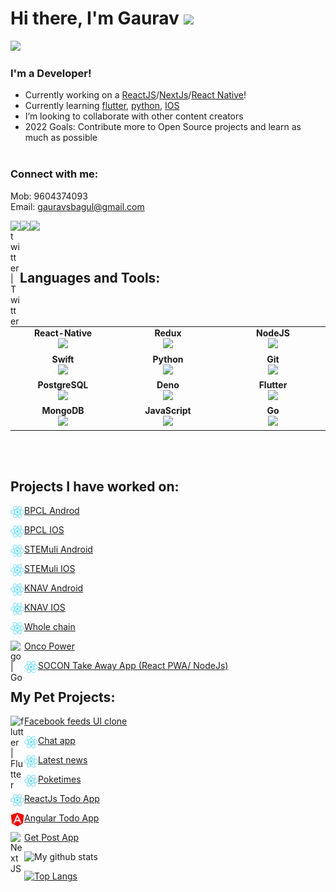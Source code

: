 # Hi there, I'm Gaurav <img src="https://raw.githubusercontent.com/MartinHeinz/MartinHeinz/master/wave.gif" width="30px">

![](https://komarev.com/ghpvc/?username=gauravsbagul&color=orange&label=People+Been+here)

### I'm a Developer!
- Currently working on a [ReactJS](https://reactjs.org/)/[NextJs](https://nextjs.org/)/[React Native](https://reactnative.dev/)!
- Currently learning [flutter](https://flutter.dev/), [python](https://www.python.org/), [IOS](https://developer.apple.com/library/archive/referencelibrary/GettingStarted/DevelopiOSAppsSwift/)
- I’m looking to collaborate with other content creators
- 2022 Goals: Contribute more to Open Source projects and learn as much as possible
 <br/> <br/>

### Connect with me:
Mob: 9604374093
<br />
Email: gauravsbagul@gmail.com

[<img src='https://upload.wikimedia.org/wikipedia/commons/thumb/4/40/HackerRank_Icon-1000px.png/240px-HackerRank_Icon-1000px.png' height='25'>](https://www.hackerrank.com/gauravsbagul/)[<img src='https://cdn.worldvectorlogo.com/logos/linkedin-icon-2.svg' height='25'>](https://www.linkedin.com/in/gauravsbagul/)
[<img align="left" alt="twitter | Twitter" width="3%" src="https://seeklogo.com/images/T/twitter-logo-A84FE9258E-seeklogo.com.png" />](http://twitter.com/gauravsbagul/)

<br />

## Languages and Tools:

<br>
<table>
<tbody>
<tr>
<td align="center" width="20%">
<span><b><center>React-Native</center></b></span> 
<img src="https://img.icons8.com/nolan/48/react-native.png"/>
</td>

<td align="center" width="20%">
<span><b><center>Redux</center></b></span> 
<img src="https://img.icons8.com/color/48/000000/redux.png"/>
</td>

<td align="center" width="20%">
<span><b><center>NodeJS</center></b></span> 
<img src="https://img.icons8.com/color/48/000000/nodejs.png"/>
</td>
</tr>

<tr>
<td align="center" width="20%">
<span><b><center>Swift</center></b></span> 
<img src="https://img.icons8.com/fluent/48/000000/swift.png"/>
</td>

<td align="center" width="20%">
<span><b><center>Python</center></b></span> 
<img src="https://img.icons8.com/color/48/000000/python.png"/>
</td>

<td align="center" width="20%">
<span><b><center>Git</center></b></span> 
<img src="https://img.icons8.com/color/48/000000/git.png"/>
</td>
</tr>

<tr>
<td align="center" width="20%">
<span><b><center>PostgreSQL</center></b></span> 
<img src="https://img.icons8.com/color/48/000000/postgreesql.png"/>
</td>

<td align="center" width="20%">
<span><b><center>Deno</center></b></span> 
<img height=50px src="https://deno.land/images/icons/apple-touch-icon-180x180.png"> 
</td>



<td align="center" width="20%">
<span><b><center>Flutter</center></b></span> 
<img src="https://img.icons8.com/color/48/000000/flutter.png"/>
</td>
</tr>

<tr>
<td align="center" width="20%">
<span><b><center>MongoDB</center></b></span> 
<img src="https://img.icons8.com/color/48/000000/mongodb.png"/>
</td>

<td align="center" width="20%">
<span><b><center>JavaScript</center></b></span> 
<img src="https://img.icons8.com/color/48/000000/javascript.png"/>
</td>

<td align="center" width="20%">
<span><b><center>Go</center></b></span> 
<img src="https://img.icons8.com/color/48/000000/golang.png"/>
</td>
</tr>

</tbody>
</table>

<br />
<br />


## Projects I have worked on:

  [<img align="left" alt="react-native | React-native" width="22px" src="https://github.com/gauravsbagul/gauravsbagul/blob/master/assets/reactjs.svg" /> BPCL Androd](https://play.google.com/store/apps/details?id=com.cgt.bharatgas&hl=en_IN&gl=US)


  [<img align="left" alt="react-native | React-native" width="22px" src="https://github.com/gauravsbagul/gauravsbagul/blob/master/assets/reactjs.svg" /> BPCL IOS](https://apps.apple.com/in/app/hello-bpcl/id594797915)


  [<img align="left" alt="react-native | React-native" width="22px" src="https://github.com/gauravsbagul/gauravsbagul/blob/master/assets/reactjs.svg" /> STEMuli Android](https://play.google.com/store/apps/details?id=com.stemuli&hl=en_US)

  [<img align="left" alt="react-native | React-native" width="22px" src="https://github.com/gauravsbagul/gauravsbagul/blob/master/assets/reactjs.svg" /> STEMuli IOS](https://apps.apple.com/us/app/stemuli/id1483444831)

  [<img align="left" alt="react-native | React-native" width="22px" src="https://github.com/gauravsbagul/gauravsbagul/blob/master/assets/reactjs.svg" /> KNAV Android](https://play.google.com/store/apps/details?id=com.knav)

  [<img align="left" alt="react-native | React-native" width="22px" src="https://github.com/gauravsbagul/gauravsbagul/blob/master/assets/reactjs.svg" /> KNAV IOS](https://apps.apple.com/us/app/grow-your-business/id1481198319)

  [<img align="left" alt="react-native | React Js" width="22px" src="https://github.com/gauravsbagul/gauravsbagul/blob/master/assets/reactjs.svg" /> Whole chain](https://dashboard.wholechain.com/)

  [<img align="left" alt="go | Go" width="22px" src="https://upload.wikimedia.org/wikipedia/commons/0/05/Go_Logo_Blue.svg" /> Onco Power](https://www.oncopower.org/)
  
  [<img align="left" alt="react-js | React Js" width="22px" src="https://github.com/gauravsbagul/gauravsbagul/blob/master/assets/reactjs.svg" /> SOCON Take Away App (React PWA/ NodeJs)](https://app.socon.tech/)


  ## My Pet Projects:

  [<img align="left" alt="flutter | Flutter" width="22px" src="https://cdn.worldvectorlogo.com/logos/flutter.svg" /> Facebook feeds UI clone](https://gauravsbagul.github.io/#/)

   [<img align="left" alt="react-native | React Js" width="22px" src="assets/reactjs.svg" /> Chat app](https://node-realtime-chat-app-gb.herokuapp.com/)

  [<img align="left" alt="react-native | React Js" width="22px" src="https://github.com/gauravsbagul/gauravsbagul/blob/master/assets/reactjs.svg" /> Latest news](https://voice-command-news-app.herokuapp.com/)

  [<img align="left" alt="react-native | React Js" width="22px" src="https://github.com/gauravsbagul/gauravsbagul/blob/master/assets/reactjs.svg" /> Poketimes](https://poketimes-app.herokuapp.com/)

  [<img align="left" alt="react-native | React Js" width="22px" src="https://github.com/gauravsbagul/gauravsbagul/blob/master/assets/reactjs.svg" /> ReactJs Todo App](https://reactjstodoapp.herokuapp.com/)

  [<img align="left" alt="Angular" width="22px" src="https://github.com/gauravsbagul/gauravsbagul/blob/master/assets/angular.svg" /> Angular Todo App]( https://angular-todo-app-crash-course.netlify.app/)

  [<img align="left" alt="Next JS" width="22px" src="https://cdn.worldvectorlogo.com/logos/next-js.svg" /> Get Post App]( https://react-nextjs-crash-course-94wrmfnr1-gauravsbagul.vercel.app/)


![My github stats](https://github-readme-stats.vercel.app/api?username=gauravsbagul&show_icons=true&theme=dracula&count_private=true)

[![Top Langs](https://github-readme-stats.vercel.app/api/top-langs/?username=gauravsbagul&theme=dracula&layout=compact)](https://github.com/anuraghazra/github-readme-stats)
